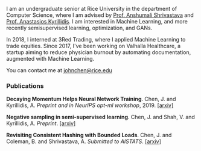 I am an undergraduate senior at Rice University in the department of Computer Science, where I am advised by [Prof. Anshumali Shrivastava](https://www.cs.rice.edu/~as143/) and [Prof. Anastasios Kyrillidis](http://akyrillidis.github.io/about/). I am interested in Machine Learning, and more recently semisupervised learning, optimization, and GANs.

In 2018, I interned at 3Red Trading, where I applied Machine Learning to trade equities. Since 2017, I've been working on Valhalla Healthcare, a startup aiming to reduce physician burnout by automating documentation, augmented with Machine Learning.

You can contact me at [johnchen@rice.edu](mailto:johnchen@rice.edu)

### Publications

**Decaying Momentum Helps Neural Network Training**. Chen, J. and Kyrillidis, A. _Preprint and in NeurIPS opt-ml workshop_, 2019. [[arxiv]](https://arxiv.org/abs/1910.04952)

**Negative sampling in semi-supervised learning**. Chen, J. and Shah, V. and Kyrillidis, A. _Preprint_. [[arxiv]](https://arxiv.org/abs/1911.05166)

**Revisiting Consistent Hashing with Bounded Loads**. Chen, J. and Coleman, B. and Shrivastava, A. _Submitted to AISTATS_. [[arxiv]](https://arxiv.org/abs/1908.08762)

